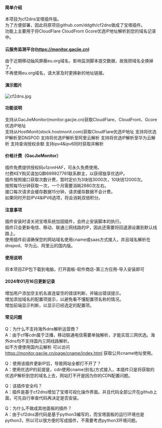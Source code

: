 #### 简单介绍     
本项目为cf2dns宝塔插件版。     
为了方便部署，因此将原项目github.com/ddgth/cf2dns做成了宝塔插件。      
功能上主要用于将CloudFlare CloudFront Gcore优选IP地址解析到您的域名记录中。     
   
#### 云服务监测平台(https://monitor.gacjie.cn)     
由于近期移动抽风屏蔽eu.org域名，影响监测脚本提交数据，故我把域名全换掉了。     
不再使用eu.org域名，请大家及时更换新的地址链接。    
    
#### 演示图片    
 ![cf2dns.jpg](https://raw.githubusercontent.com/gacjie/cf2dns/main/cf2dns.jpg)   
         
#### 功能说明    
支持从GacJieMonitor(monitor.gacjie.cn)获取CloudFlare、CloudFront、Gcore优选IP地址   
支持从HostMonit(stock.hostmonit.com)获取CloudFlare优选IP地址
支持将优选IP解析至DNSPOD
支持将优选IP解析至阿里云解析
支持将优选IP解析至华为云解析
支持查询授权余额
支持ipv4&ipv6同时获取并解析
         
#### 价格计费（GacJieMonitor）    
插件免费提供授权码o1zrmHAF，可永久免费使用。    
付费KEY购买请加Q群699927761联系群主，以获得独享优选IP。     
插件按照接口获取次数计费，暂时定价为3块钱3000次，10块钱12000次。   
按照每15分钟获取一次，一个月需要消耗2880次左右。   
接口每次请求会缓存数据15分钟，请求缓存数据不会计费。     
如果同时开启IPV4&IPV6选项，将会消耗双倍积分。
           
#### 注意事项    
插件安装时请关闭宝塔系统加固插件，会终止安装脚本的执行。     
插件只会更新电信、移动、联通三网线路的IP，因此还需要将回退源设置到默认线路上。    
使用插件前请确保您的网站域名使用cname或saas方式接入，并且域名解析在dnspod、华为云、阿里云的国内版。
          
#### 使用说明   
将本项目ZIP包下载到电脑，打开面板-软件商店-第三方应用-导入安装即可    
        
#### 2024年01月16日更新记录          
增加用户添加空主机名直连留空的错误判断，并输出错误提示。     
增加添加域名的配置项提示，以避免看不懂配置项名称的情况。     
增加前端显示判断，以显示已经选定的配置项。      
       
#### 常见问题        
      
Q：为什么不支持海外dns解析运营商？     
A：由于cf等cdn属于泛播，移动联通电信需要单独解析，才能实现三网优选。海外dns均不支持国内三网线路解析。      
如不方便使用国内云解析 可以访问 https://monitor.gacjie.cn/page/cname/index.html 获取公共cname地址使用。       
     
Q：使用该插件更新IP后，导致网站全都打不开了？      
A：使用优选IP的前提是，cdn使用cname(别名)方式接入，本插件只是将获取的优选IP解析到您的域名上去，网站打不开是因为你的CDN配置问题。        
     
Q：该插件安全吗？      
A：插件是基于cf2dns增加了宝塔可视化操作界面。并且代码全部公开在github上面，可先自行审查代码再决定是否安装。      
      
Q：为什么不做成其他面板的插件？      
A：由于cf2dns源代码是基于python3编写的，而宝塔面板的运行环境也是python3，所以可以很方便的写成插件，不需要考虑python3环境问题。       